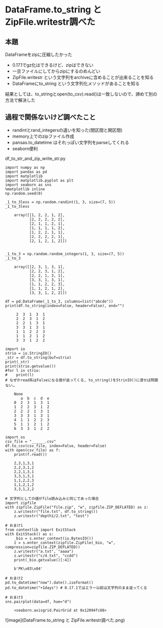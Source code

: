 # DataFrame.to_string と ZipFile.writestr調べた
## 本題
DataFrameをzipに圧縮したかった

- 0.17.1でgz化はできるけど、zipはできない
- 一旦ファイルにしてからzipにするのめんどい
- ZipFile.writestr という文字列をarchiveに含めることが出来ることを知る
- DataFrameにto_string という文字列化メソッドがあることを知る

結果としては、to_stringとopen(to_csv).read()は一致しないので、諦めて別の方法で解決した

## 過程で関係ないけど調べたこと
- randintとrand_integersの違いを知った(閉区間と開区間)
- memory上でのzipファイル作成
- pansas.to_datetime はそれっぽい文字列をparseしてくれる
- seaborn便利

df_to_str_and_zip_write_str.py

```python3
import numpy as np
import pandas as pd
import matplotlib
import matplotlib.pyplot as plt
import seaborn as sns
%matplotlib inline
np.random.seed(0)

_1_to_3less = np.random.randint(1, 3, size=(7, 5))
_1_to_3less

    array([[1, 2, 2, 1, 2],
           [2, 2, 2, 2, 2],
           [2, 1, 1, 2, 1],
           [1, 1, 1, 1, 2],
           [1, 2, 2, 1, 1],
           [2, 2, 2, 2, 1],
           [2, 1, 2, 1, 2]])


_1_to_3 = np.random.random_integers(1, 3, size=(7, 5))
_1_to_3

    array([[2, 3, 1, 3, 1],
           [2, 2, 3, 1, 2],
           [2, 2, 1, 3, 1],
           [3, 3, 1, 3, 1],
           [1, 1, 2, 2, 3],
           [1, 1, 2, 1, 2],
           [3, 3, 1, 2, 2]])

df = pd.DataFrame(_1_to_3, columns=list("abcde"))
print(df.to_string(index=False, header=False), end="")

     2  3  1  3  1
     2  2  3  1  2
     2  2  1  3  1
     3  3  1  3  1
     1  1  2  2  3
     1  1  2  1  2
     3  3  1  2  2

import io
strio = io.StringIO()
_str = df.to_string(buf=strio)
print(_str)
print(strio.getvalue())
#for l in strio:
#    print(l)
# なぜかread系はFalseになる値が返ってくる, to_string()をStrinIO()に渡せば問題ない…

    None
       a  b  c  d  e
    0  2  3  1  3  1
    1  2  2  3  1  2
    2  2  2  1  3  1
    3  3  3  1  3  1
    4  1  1  2  2  3
    5  1  1  2  1  2
    6  3  3  1  2  2

import os
csv_file = "______.csv"
df.to_csv(csv_file, index=False, header=False)
with open(csv_file) as f:
    print(f.read())

    2,3,1,3,1
    2,2,3,1,2
    2,2,1,3,1
    3,3,1,3,1
    1,1,2,2,3
    1,1,2,1,2
    3,3,1,2,2

# 文字列としての値がfile読み込みと同じであった場合
import zipfile
with zipfile.ZipFile("file.zip", "w", zipfile.ZIP_DEFLATED) as z:
    z.writestr("file.txt", df.to_string())
    z.writestr("depth1/2.txt", "test")

# おまけ1
from contextlib import ExitStack
with ExitStack() as s:
    _bio = s.enter_context(io.BytesIO())
    z = s.enter_context(zipfile.ZipFile(_bio, "w", compression=zipfile.ZIP_DEFLATED))
    z.writestr("a.txt", "aaaa")
    z.writestr("c/d.txt", "ccdd")
    print(_bio.getvalue()[:4])

    b'PK\x03\x04'

# おまけ2
pd.to_datetime("now").date().isoformat()
pd.to_datetime("+1days") # 0.17.1ではエラー以前は文字列のまま返ってくる

# おまけ3
sns.pairplot(data=df, hue="d")

    <seaborn.axisgrid.PairGrid at 0x12094fc88>
```

![image](DataFrame.to_string と ZipFile.writestr調べた.png)

